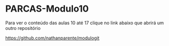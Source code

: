 # PARCAS-Modulo10

Para ver o conteúdo das aulas 10 até 17 clique no link abaixo que abrirá um outro repositório </br>

https://github.com/nathanparente/modulogit
